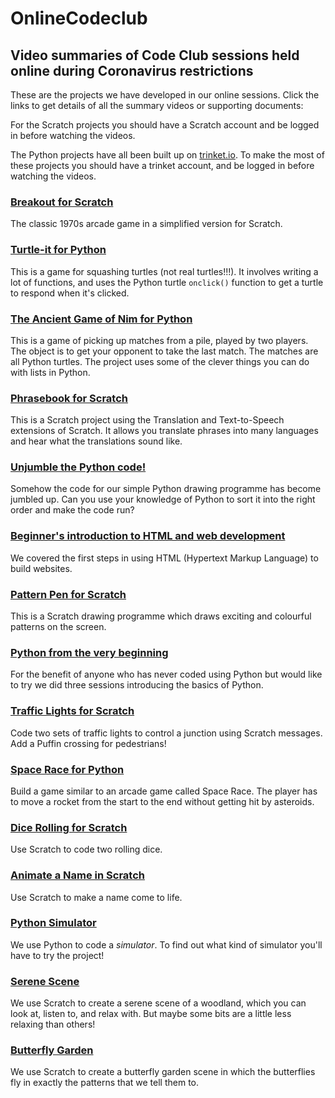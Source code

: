 # OnlineCodeclub

## Video summaries of Code Club sessions held online during Coronavirus restrictions

These are the projects we have developed in our online sessions. Click the links to get details of all the summary videos or supporting documents:

For the Scratch projects you should have a Scratch account and be logged in before watching the videos.

The Python projects have all been built up on [trinket.io](https://trinket.io). To make the most of these projects you should have a trinket account, and be logged in before watching the videos.

### [Breakout for Scratch](breakout.md)

The classic 1970s arcade game in a simplified version for Scratch.

### [Turtle-it for Python](turtleit.md)

This is a game for squashing turtles (not real turtles!!!). It involves writing a lot of functions, and uses the Python turtle ```onclick()``` function to get a turtle to respond when it's clicked.

### [The Ancient Game of Nim for Python](nim.md)

This is a game of picking up matches from a pile, played by two players. The object is to get your opponent to take the last match. The matches are all Python turtles. The project uses some of the clever things you can do with lists in Python.

### [Phrasebook for Scratch](phrasebook.md)

This is a Scratch project using the Translation and Text-to-Speech extensions of Scratch. It allows you translate phrases into many languages and hear what the translations sound like.

### [Unjumble the Python code!](jumbled_code.md)

Somehow the code for our simple Python drawing programme has become jumbled up. Can you use your knowledge of Python to sort it into the right order and make the code run?

### [Beginner's introduction to HTML and web development](html.md)

We covered the first steps in using HTML (Hypertext Markup Language) to build websites.

### [Pattern Pen for Scratch](pattern_pen.md)

This is a Scratch drawing programme which draws exciting and colourful patterns on the screen.

### [Python from the very beginning](beginners.md)

For the benefit of anyone who has never coded using Python but would like to try we did three sessions introducing the basics of Python.

### [Traffic Lights for Scratch](traffic_lights.md)

Code two sets of traffic lights to control a junction using Scratch messages. Add a Puffin crossing for pedestrians!

### [Space Race for Python](space_race.md)

Build a game similar to an arcade game called Space Race. The player has to move a rocket from the start to the end without getting hit by asteroids.

### [Dice Rolling for Scratch](dice_rolling.md)

Use Scratch to code two rolling dice.

### [Animate a Name in Scratch](animate_a_name.md)

Use Scratch to make a name come to life.

### [Python Simulator](simulator.md)

We use Python to code a *simulator*. To find out what kind of simulator you'll have to try the project!

### [Serene Scene](serene_scene.md)

We use Scratch to create a serene scene of a woodland, which you can look at, listen to, and relax with.  But maybe some bits are a little less relaxing than others!

### [Butterfly Garden](butterfly_garden.md)

We use Scratch to create a butterfly garden scene in which the butterflies fly in exactly the patterns that we tell them to.